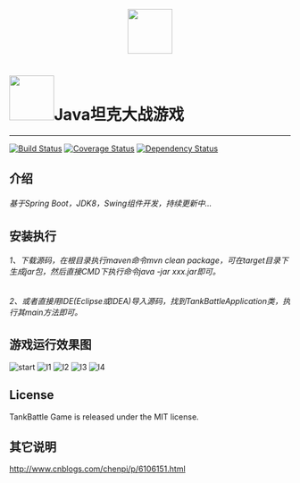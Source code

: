 <p align="center">
  <a href="http://ant.design">
    <img width="80" src="https://raw.githubusercontent.com/peterchenhdu/tankbattle/master/doc/imgs/ICON.gif">
  </a>
</p>

# <img width="80" src="https://raw.githubusercontent.com/peterchenhdu/tankbattle/master/doc/imgs/ICON.gif">Java坦克大战游戏
---

[![Build Status][travis-image]][travis-url]
[![Coverage Status](https://coveralls.io/repos/github/peterchenhdu/tankbattle/badge.svg?branch=master)](https://coveralls.io/github/peterchenhdu/tankbattle?branch=master)
[![Dependency Status](https://www.versioneye.com/user/projects/5abdf5830fb24f4489395ea5/badge.svg?style=flat-square)](https://www.versioneye.com/user/projects/5abdf5830fb24f4489395ea5)

[travis-image]: https://travis-ci.org/peterchenhdu/tankbattle.svg?branch=master
[travis-url]: https://travis-ci.org/peterchenhdu/tankbattle

## 介绍
###### 基于Spring Boot，JDK8，Swing组件开发，持续更新中...

## 安装执行
###### 1、下载源码，在根目录执行maven命令mvn clean package，可在target目录下生成jar包，然后直接CMD下执行命令java -jar xxx.jar即可。
###### 2、或者直接用IDE(Eclipse或IDEA)导入源码，找到TankBattleApplication类，执行其main方法即可。


## 游戏运行效果图
![start][start-image]
![l1][l1-image]
![l2][l2-image]
![l3][l3-image]
![l4][l4-image]

[start-image]: https://github.com/peterchenhdu/tankbattle/blob/master/doc/imgs/start.jpg
[l1-image]: https://github.com/peterchenhdu/tankbattle/blob/master/doc/imgs/level1.jpg
[l2-image]: https://github.com/peterchenhdu/tankbattle/blob/master/doc/imgs/level2.jpg
[l3-image]: https://github.com/peterchenhdu/tankbattle/blob/master/doc/imgs/level3.jpg
[l4-image]: https://github.com/peterchenhdu/tankbattle/blob/master/doc/imgs/level4.jpg

## License

TankBattle Game is released under the MIT license.

## 其它说明
http://www.cnblogs.com/chenpi/p/6106151.html
